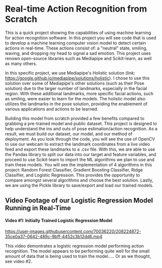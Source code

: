# Real-time Action Recognition from Scratch


This is a quick project showing the capabilities of using machine learning for action recognition software. In this project you will see code that is used to develop a machine learning computer vision model to detect certain actions in real-time. These actions consist of: a "neutral" state, smiling, waving, and dropping my head to signal a sad emotion. This project uses renown open-source libraries such as Mediapipe and Scikit-learn, as well as many others.

In this specific project, we use Mediapipe's Holistic solution (link: https://google.github.io/mediapipe/solutions/holistic). I chose to use this solution over some of Mediapipe's other solutions (such as their Pose solution) due to the larger number of landmarks, especially in the facial region. With these additional landmarks, more specific facial actions, such as smiling, were easier to learn for the models. The holistic model also utilizes the landmarks in the pose solution, providing the enablement of various applications and actions to be learned. 

Building this model from scratch provided a few benefits compared to grabbing a pre-trained model and public dataset. This project is designed to help understand the ins and outs of pose estimation/action recognition. As a result, we must build our dataset, our model, and our method of deployment. As you look through the code, you will see the use of OpenCV to use our webcam to extract the landmark coordinates from a live video feed and export these landmarks to a .csv file. With this, we are able to use the Pandas library to split our data into our target and feature variables, and proceed to use Scikit-learn to import the ML algorithms we plan to use and train these models. You will see the implementation of 4 algorithms in this project: Random Forest Classifier, Gradient Boosting Classifier, Ridge Classifier, and Logistic Regression. This provides the opportunity to compare amongst several algorithms and choose the best solution. Lastly, we are using the Pickle library to save/export and load our trained models. 


## Video Footage of our Logistic Regression Model Running in Real-Time

#### Video #1: Initially Trained Logistic Regression Model

https://user-images.githubusercontent.com/70036220/208224872-35ce0a37-0642-489c-9bff-4452c3b12dd6.mp4

This video demontrates a logistic regression model performing action recognition. The model appears to be performing quite well for the small amount of data that is being used to train the model..... Or as we thought, see video #2. 
